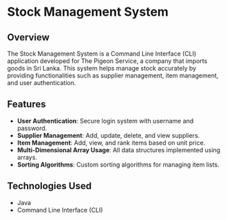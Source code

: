 # Stock Management System

## Overview
The Stock Management System is a Command Line Interface (CLI) application developed for The Pigeon Service, a company that imports goods in Sri Lanka. This system helps manage stock accurately by providing functionalities such as supplier management, item management, and user authentication.

## Features
- **User Authentication**: Secure login system with username and password.
- **Supplier Management**: Add, update, delete, and view suppliers.
- **Item Management**: Add, view, and rank items based on unit price.
- **Multi-Dimensional Array Usage**: All data structures implemented using arrays.
- **Sorting Algorithms**: Custom sorting algorithms for managing item lists.

## Technologies Used
- Java
- Command Line Interface (CLI)

